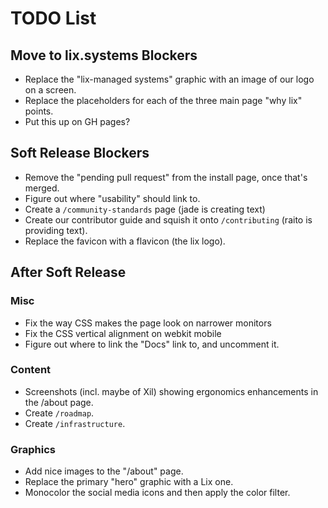 TODO List
==========

## Move to lix.systems Blockers

- Replace the "lix-managed systems" graphic with an image of our logo on a screen.
- Replace the placeholders for each of the three main page "why lix" points.
- Put this up on GH pages?

## Soft Release Blockers

- Remove the "pending pull request" from the install page, once that's merged.
- Figure out where "usability" should link to.
- Create a `/community-standards` page (jade is creating text)
- Create our contributor guide and squish it onto `/contributing` (raito is providing text).
- Replace the favicon with a flavicon (the lix logo).

## After Soft Release

### Misc

- Fix the way CSS makes the page look on narrower monitors
- Fix the CSS vertical alignment on webkit mobile
- Figure out where to link the "Docs" link to, and uncomment it.

### Content

- Screenshots (incl. maybe of Xil) showing ergonomics enhancements in the /about page.
- Create `/roadmap`.
- Create `/infrastructure`.
 
### Graphics
 
- Add nice images to the "/about" page.
- Replace the primary "hero" graphic with a Lix one.
- Monocolor the social media icons and then apply the color filter.
